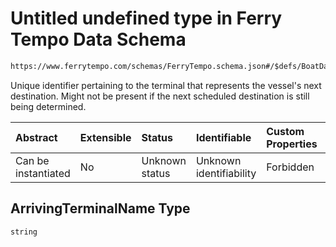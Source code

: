 # Untitled undefined type in Ferry Tempo Data Schema

```txt
https://www.ferrytempo.com/schemas/FerryTempo.schema.json#/$defs/BoatData/properties/ArrivingTerminalName
```

Unique identifier pertaining to the terminal that represents the vessel's next destination. Might not be present if the next scheduled destination is still being determined.

| Abstract            | Extensible | Status         | Identifiable            | Custom Properties | Additional Properties | Access Restrictions | Defined In                                                                           |
| :------------------ | :--------- | :------------- | :---------------------- | :---------------- | :-------------------- | :------------------ | :----------------------------------------------------------------------------------- |
| Can be instantiated | No         | Unknown status | Unknown identifiability | Forbidden         | Allowed               | none                | [FerryTempo.schema.json\*](../schemas/FerryTempo.schema.json "open original schema") |

## ArrivingTerminalName Type

`string`
